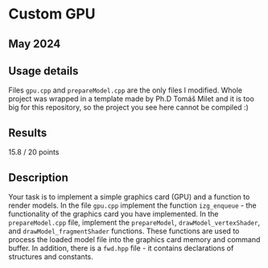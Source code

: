 # Custom GPU

## May 2024

## Usage details

Files `gpu.cpp` and `prepareModel.cpp` are the only files I modified. Whole project was wrapped in a template made by Ph.D Tomáš Milet and it is too big for this repository, so the project you see here cannot be compiled :)

## Results

15.8 / 20 points

## Description

Your task is to implement a simple graphics card (GPU) and a function to render models. In the file `gpu.cpp` implement the function `izg_enqueue` - the functionality of the graphics card you have implemented. In the `prepareModel.cpp` file, implement the `prepareModel`, `drawModel_vertexShader`, and `drawModel_fragmentShader` functions. These functions are used to process the loaded model file into the graphics card memory and command buffer. In addition, there is a `fwd.hpp` file - it contains declarations of structures and constants.
